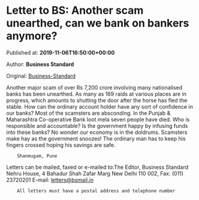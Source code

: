 
# Letter to BS: Another scam unearthed, can we bank on bankers anymore?

Published at: **2019-11-06T16:50:00+00:00**

Author: **Business Standard**

Original: [Business-Standard](https://www.business-standard.com/article/opinion/letter-to-bs-another-scam-unearthed-can-we-bank-on-bankers-anymore-119110601841_1.html)

Another major scam of over Rs 7,200 crore involving many nationalised banks has been unearthed. As many as 169 raids at various places are in progress, which amounts to shutting the door after the horse has fled the stable. How can the ordinary account holder have any sort of confidence in our banks? Most of the scamsters are absconding. In the Punjab & Maharashtra Co-operative Bank loot mela seven people have died. Who is responsible and accountable? Is the government happy by infusing funds into these banks? No wonder our economy is in the doldrums. Scamsters make hay as the government snoozes! The ordinary man has to keep his fingers crossed hoping his savings are safe.

        Shanmugam, Pune
      
Letters can be mailed, faxed or e-mailed to:The Editor, Business Standard
Nehru House, 4 Bahadur Shah Zafar Marg
New Delhi 110 002, Fax: (011) 23720201
E-mail: letters@bsmail.in

        All letters must have a postal address and telephone number
      
